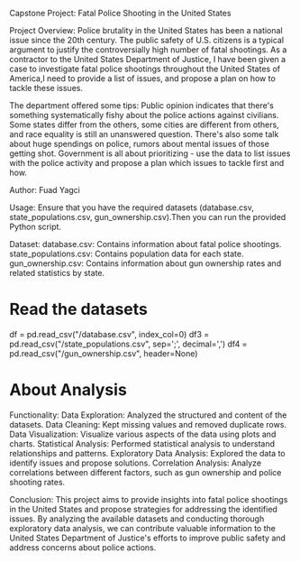 Capstone Project: Fatal Police Shooting in the United States

Project Overview:
Police brutality in the United States has been a national issue since the 20th century. The public safety of U.S. citizens is a typical argument to justify the controversially high number of fatal shootings. As a contractor to the United States Department of Justice, I have been given a case to investigate fatal police shootings throughout the United States of America,I need to provide a list of issues, and propose a plan on how to tackle these issues. 

The department offered some tips:
Public opinion indicates that there's something systematically fishy about the police actions against civilians.
Some states differ from the others, some cities are different from others, and race equality is still an unanswered question.
There's also some talk about huge spendings on police, rumors about mental issues of those getting shot.
Government is all about prioritizing - use the data to list issues with the police activity and propose a plan which issues to tackle first and how.

Author:
Fuad Yagci

Usage:
Ensure that you have the required datasets (database.csv, state_populations.csv, gun_ownership.csv).Then you can run the provided Python script.

Dataset:
database.csv: Contains information about fatal police shootings.
state_populations.csv: Contains population data for each state.
gun_ownership.csv: Contains information about gun ownership rates and related statistics by state.

# Read the datasets
df = pd.read_csv("/database.csv", index_col=0)
df3 = pd.read_csv("/state_populations.csv", sep=';', decimal=',')
df4 = pd.read_csv("/gun_ownership.csv", header=None)

# About Analysis
Functionality:
Data Exploration: Analyzed the structured and content of the datasets.
Data Cleaning: Kept missing values and removed duplicate rows.
Data Visualization: Visualize various aspects of the data using plots and charts.
Statistical Analysis: Performed statistical analysis to understand relationships and patterns.
Exploratory Data Analysis: Explored the data to identify issues and propose solutions.
Correlation Analysis: Analyze correlations between different factors, such as gun ownership and police shooting rates.


Conclusion:
This project aims to provide insights into fatal police shootings in the United States and propose strategies for addressing the identified issues. By analyzing the available datasets and conducting thorough exploratory data analysis, we can contribute valuable information to the United States Department of Justice's efforts to improve public safety and address concerns about police actions.